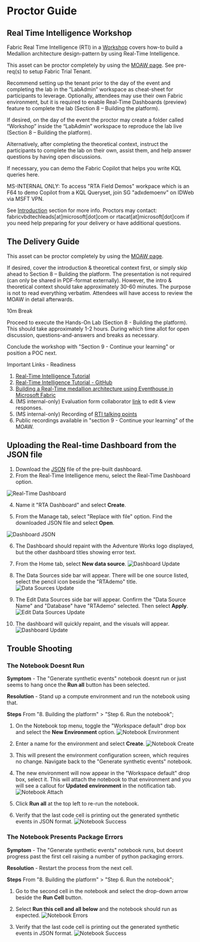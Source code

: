 # Proctor Guide
## Real Time Intelligence Workshop

Fabric Real Time Intelligence (RTI) in a [Workshop](<https://aka.ms/fabricrtiworkshop>) covers how-to build a Medallion architecture design-pattern by using Real-Time Intelligence.

This asset can be proctor completely by using the [MOAW page](<https://aka.ms/fabricrtiworkshop>). See pre-req(s) to setup Fabric Trial Tenant.

Recommend setting up the tenant prior to the day of the event and completing the lab in the “LabAdmin” workspace as cheat-sheet for participants to leverage. Optionally, attendees may use their own Fabric environment, but it is required to enable Real-Time Dashboards (preview) feature to complete the lab (Section 8 – Building the platform).

If desired, on the day of the event the proctor may create a folder called “Workshop” inside the “LabAdmin” workspace to reproduce the lab live (Section 8 – Building the platform).

Alternatively, after completing the theoretical context, instruct the participants to complete the lab on their own, assist them, and help answer questions by having open discussions. 

If necessary, you can demo the Fabric Copilot that helps you write KQL queries here. 

MS-INTERNAL ONLY: To access "RTA Field Demos" workpace which is an F64 to demo Copilot from a KQL Queryset, join SG "adxdemoenv" on IDWeb via MSFT VPN. 

See [Introduction](<https://aka.ms/fabricrtiworkshop>) section for more info. Proctors may contact: fabricvbdtechleads[at]microsoft[dot]com or rtacat[at]microsoft[dot]com if you need help preparing for your delivery or have additional questions.

## The Delivery Guide

This asset can be proctor completely by using the [MOAW page](<https://aka.ms/fabricrtiworkshop>).

If desired, cover the introduction & theoretical context first, or simply skip ahead to Section 8 – Building the platform. The presentation is not required (can only be shared in PDF-format externally). However, the intro & theoretical context should take approximately 30-60 minutes. The purpose is not to read everything verbatim. Attendees will have access to review the MOAW in detail afterwards.

10m Break

Proceed to execute the Hands-On Lab (Section 8 - Building the platform). This should take approximately 1-2 hours. During which time allot for open discussion, questions-and-answers and breaks as necessary.

Conclude the workshop with "Section 9 - Continue your learning" or position a POC next.

Important Links - Readiness 
1. [Real-Time Intelligence Tutorial](<https://aka.ms/fabricrtiworkshop>)
2. [Real-Time Intelligence Tutorial - GitHub](<https://github.com/microsoft/FabricRTIWorkshop>)
3. [Building a Real-Time medallion architecture using Eventhouse in Microsoft Fabric](https://techcommunity.microsoft.com/t5/startups-at-microsoft/building-a-real-time-medallion-architecture-using-eventhouse-in/ba-p/4110686)
4. (MS internal-only) Evaluation form collaborator [link](https://forms.office.com/Pages/DesignPageV2.aspx?subpage=design&FormId=v4j5cvGGr0GRqy180BHbR0PMD-G9mq1Kry22u32eGOtUMjU2Q1BFR1BSUDJNSTJVUzBMWUdLTjVWVC4u&Token=dbbb3dba98ad45938c79397fd4dff25c) to edit & view responses. 
5. (MS internal-only) Recording of [RTI talking points](<https://microsoft.sharepoint.com/teams/PBICATs/Shared%20Documents/General/Recordings/View%20Only/General-20240508_110322-Meeting%20Recording.mp4?web=1&referrer=Teams.TEAMS-ELECTRON&referrerScenario=MeetingChicletGetLink.view.view>)
6. Public recordings available in "section 9 - Continue your learning" of the MOAW.

## Uploading the Real-time Dashboard from the JSON file

1. Download the [JSON](<https://github.com/microsoft/FabricRTIWorkshop/blob/main/dashboards/RTA%20dashboard/dashboard-RTA Dashboard.json>) file of the pre-built dashboard.
2. From the Real-Time Intelligence menu, select the Real-Time Dashboard option.
   
![Real-Time Dashboard](docs/assets/RTAMenu.png)

4. Name it "RTA Dashboard" and select **Create**.
   
5. From the Manage tab, select "Replace with file" option. Find the downloaded JSON file and select **Open**.
   
![Dashboard JSON](docs/assets/DashboardJSON.png)

6. The Dashboard should repaint with the Adventure Works logo displayed, but the other dashboard titles showing error text.
7. From the Home tab, select **New data source**.
![Dashboard Update](docs/assets/DashboardUpd1.png)

8. The Data Sources side bar will appear. There will be one source listed, select the pencil icon beside the "RTAdemo" title.
![Data Sources Update](docs/assets/DashboardUpd2.png)

10. The Edit Data Sources side bar will appear. Confirm the "Data Source Name" and "Database" have "RTAdemo" selected. Then select **Apply**.
![Edit Data Sources Update](docs/assets/DashboardUpd3.png)
    
12. The dashboard will quickly repaint, and the visuals will appear. 
![Dashboard Update](docs/assets/RealTimeDashboard.png)


## Trouble Shooting

### The Notebook Doesnt Run

**Symptom** - The "Generate synthetic events" notebook doesnt run or just seems to hang once the **Run all** button has been selected.  

**Resolution** - Stand up a compute environment and run the notebook using that. 

**Steps**
From "8. Building the platform" > "Step 6. Run the notebook";

1. On the Notebook top menu, toggle the "Workspace default" drop box and select the **New Environment** option.
![Notebook Environment](docs/assets/NotebookEnv.png)

2. Enter a name for the environment and select **Create**.
![Notebook Create](docs/assets/NotebookEnvCreate.png)

3. This will present the environment configuration screen, which requires no change. Navigate back to the "Generate synthetic events" notebook.
   
4. The new environment will now appear in the "Workspace default" drop box, select it. This will attach the notebook to that environment and you will see a callout for **Updated environment** in the notification tab.
![Notebook Attach](docs/assets/NotebookEnvAttach.png)
   
6. Click **Run all** at the top left to re-run the notebook.
   
7. Verify that the last code cell is printing out the generated synthetic events in JSON format.
![Notebook Success](docs/assets/NotebookSuccess.png)

   
### The Notebook Presents Package Errors

**Symptom** - The "Generate synthetic events" notebook runs, but doesnt progress past the first cell raising a number of python packaging errors.  

**Resolution** - Restart the process from the next cell.  

**Steps**
From "8. Building the platform" > "Step 6. Run the notebook";

1. Go to the second cell in the notebook and select the drop-down arrow beside the **Run Cell** button.
     
2. Select **Run this cell and all below** and the notebook should run as expected.
![Notebook Errors](docs/assets/NotebookPackages.png)

3. Verify that the last code cell is printing out the generated synthetic events in JSON format.
  ![Notebook Success](docs/assets/NotebookSuccess.png)
